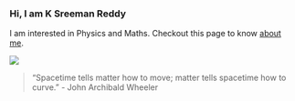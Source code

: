### Hi, I am **K Sreeman Reddy**
I am interested in Physics and Maths. Checkout this page to know [about me](http://iamsreeman.github.io/about).

<img src="https://render.githubusercontent.com/render/math?math=G_{\mu\nu}%2B\Lambda g_{\mu\nu}=\dfrac{8\pi G}{c^4}T_{\mu\nu}">

> “Spacetime tells matter how to move; matter tells spacetime how to curve.” - John Archibald Wheeler
